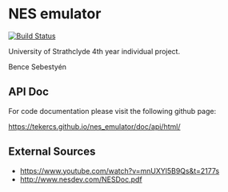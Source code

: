# NES emulator 
[![Build Status](https://travis-ci.org/Tekercs/nes_emulator.svg?branch=master)](https://travis-ci.org/Tekercs/nes_emulator)

University of Strathclyde 4th year individual project.

Bence Sebestyén

## API Doc
For code documentation please visit the following github page:

https://tekercs.github.io/nes_emulator/doc/api/html/

## External Sources
* https://www.youtube.com/watch?v=mnUXYl5B9Qs&t=2177s
* http://www.nesdev.com/NESDoc.pdf